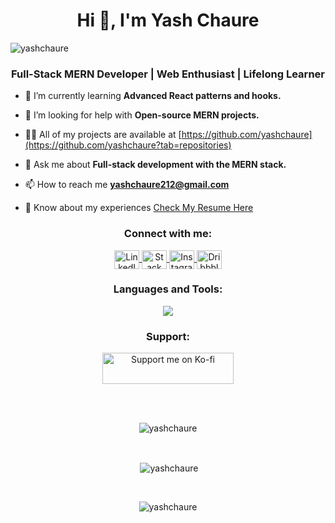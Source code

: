 <h1 align="center">Hi 👋, I'm Yash Chaure</h1>
<p align="left">
  <img src="https://komarev.com/ghpvc/?username=yashchaure&label=Profile%20views&color=0e75b6&style=flat" alt="yashchaure" />
</p>

<h3 align="center">Full-Stack MERN Developer  |  Web Enthusiast  |  Lifelong Learner</h3>

- 🌱 I’m currently learning **Advanced React patterns and hooks.**

- 🤝 I’m looking for help with **Open-source MERN projects.**

- 👨‍💻 All of my projects are available at [https://github.com/yashchaure](https://github.com/yashchaure?tab=repositories)

- 💬 Ask me about **Full-stack development with the MERN stack.**

- 📫 How to reach me **yashchaure212@gmail.com**

- 📄 Know about my experiences [Check My Resume Here](https://drive.google.com/file/d/1z7HLmHNm6LUV1KbA0zbhJEMe9hs7qUYH/view?usp=sharing)

<h3 align="center">Connect with me:</h3>
<p align="center">
  <a href="https://linkedin.com/in/yash-chaure-40129226a" target="blank">
    <img style={margin:"200px"} align="center" src="https://raw.githubusercontent.com/rahuldkjain/github-profile-readme-generator/master/src/images/icons/Social/linked-in-alt.svg" alt="LinkedIn" height="30" width="40" />
  </a>
  <a href="https://stackoverflow.com/users/26320232/yash-chaure" target="blank">
    <img align="center" src="https://raw.githubusercontent.com/rahuldkjain/github-profile-readme-generator/master/src/images/icons/Social/stack-overflow.svg" alt="Stack Overflow" height="30" width="40" />
  </a>
  <a href="https://instagram.com/i_am_yash41" target="blank">
    <img align="center" src="https://raw.githubusercontent.com/rahuldkjain/github-profile-readme-generator/master/src/images/icons/Social/instagram.svg" alt="Instagram" height="30" width="40" />
  </a>
  <a href="https://dribbble.com/yashchaure212" target="blank">
    <img align="center" src="https://raw.githubusercontent.com/rahuldkjain/github-profile-readme-generator/master/src/images/icons/Social/dribbble.svg" alt="Dribbble" height="30" width="40" />
  </a>
</p>

<h3 align="center">Languages and Tools:</h3>
<p align="center"> 
  <p align="center">
  <a href="https://skillicons.dev">
    <img src="https://skillicons.dev/icons?i=babel,bootstrap,css,html,express,emotion,figma,firebase,git,github,js,less,sass,tailwind,materialui,mongodb,mysql,netlify,nextjs,nodejs,npm,postgres,postman,react,redux,threejs" />
  </a>
</p>
</p>

<h3 align="center">Support:</h3>
<p align="center">
  <a href="https://ko-fi.com/yashchaure212">
    <img align="center" src="https://cdn.ko-fi.com/cdn/kofi3.png?v=3" height="50" width="210" alt="Support me on Ko-fi" />
  </a>
</p>

<br><br>

<p align="center"><img align="center" src="https://github-readme-stats.vercel.app/api/top-langs?username=yashchaure&show_icons=true&theme=tokyonight&locale=en&layout=compact" alt="yashchaure" /></p>
<br>
<p align="center">&nbsp;<img align="center" src="https://github-readme-stats.vercel.app/api?username=yashchaure&show_icons=true&theme=tokyonight&locale=en" alt="yashchaure" /></p>
<br>
<p align="center"><img align="center" src="https://github-readme-streak-stats.herokuapp.com/?user=yashchaure&theme=tokyonight" alt="yashchaure" /></p>
